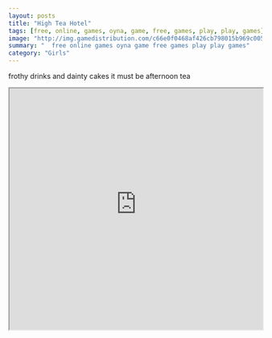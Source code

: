 ```yaml
---
layout: posts
title: "High Tea Hotel"
tags: [free, online, games, oyna, game, free, games, play, play, games]
image: "http://img.gamedistribution.com/c66e0f0468af426cb798015b969c0057.jpg"
summary: "  free online games oyna game free games play play games"
category: "Girls"
---
```


frothy drinks and dainty cakes it must be afternoon tea

<iframe width="100%" height="480px;" src="http://flash.gamedistribution.com?game=c66e0f0468af426cb798015b969c0057"></iframe>